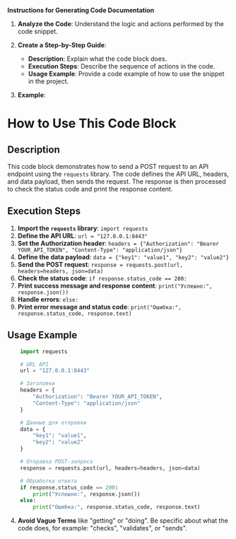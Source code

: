 **Instructions for Generating Code Documentation**

1. **Analyze the Code**: Understand the logic and actions performed by the code snippet.

2. **Create a Step-by-Step Guide**:
    - **Description**: Explain what the code block does.
    - **Execution Steps**: Describe the sequence of actions in the code.
    - **Usage Example**: Provide a code example of how to use the snippet in the project.

3. **Example**:

How to Use This Code Block
=========================================================================================

Description
-------------------------
This code block demonstrates how to send a POST request to an API endpoint using the `requests` library. The code defines the API URL, headers, and data payload, then sends the request. The response is then processed to check the status code and print the response content.

Execution Steps
-------------------------
1. **Import the `requests` library**: `import requests`
2. **Define the API URL**: `url = "127.0.0.1:8443"`
3. **Set the Authorization header**: `headers = {"Authorization": "Bearer YOUR_API_TOKEN", "Content-Type": "application/json"}`
4. **Define the data payload**: `data = {"key1": "value1", "key2": "value2"}`
5. **Send the POST request**: `response = requests.post(url, headers=headers, json=data)`
6. **Check the status code**: `if response.status_code == 200:`
7. **Print success message and response content**: `print("Успешно:", response.json())`
8. **Handle errors**: `else:`
9. **Print error message and status code**: `print("Ошибка:", response.status_code, response.text)`

Usage Example
-------------------------

```python
    import requests

    # URL API
    url = "127.0.0.1:8443"

    # Заголовки
    headers = {
        "Authorization": "Bearer YOUR_API_TOKEN",
        "Content-Type": "application/json"
    }

    # Данные для отправки
    data = {
        "key1": "value1",
        "key2": "value2"
    }

    # Отправка POST-запроса
    response = requests.post(url, headers=headers, json=data)

    # Обработка ответа
    if response.status_code == 200:
        print("Успешно:", response.json())
    else:
        print("Ошибка:", response.status_code, response.text)

```

4. **Avoid Vague Terms** like "getting" or "doing". Be specific about what the code does, for example: "checks", "validates", or "sends".